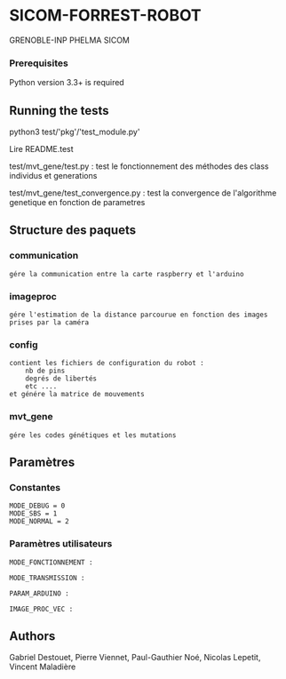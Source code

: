 
# SICOM-FORREST-ROBOT
GRENOBLE-INP PHELMA SICOM

### Prerequisites
Python version 3.3+ is required

## Running the tests

python3 test/'pkg'/'test_module.py'

Lire README.test

test/mvt_gene/test.py : test le fonctionnement des méthodes des class individus et generations

test/mvt_gene/test_convergence.py : test la convergence de l'algorithme genetique en fonction de parametres

## Structure des paquets
### communication
	gére la communication entre la carte raspberry et l'arduino

### imageproc
	gére l'estimation de la distance parcourue en fonction des images prises par la caméra

### config
	contient les fichiers de configuration du robot :
		nb de pins
		degrés de libertés
		etc ....
	et génére la matrice de mouvements

### mvt_gene
	gére les codes génétiques et les mutations

## Paramètres

### Constantes

	MODE_DEBUG = 0
	MODE_SBS = 1
	MODE_NORMAL = 2

### Paramètres utilisateurs

	MODE_FONCTIONNEMENT :

	MODE_TRANSMISSION :

	PARAM_ARDUINO :

	IMAGE_PROC_VEC :


## Authors

Gabriel Destouet,
Pierre Viennet,
Paul-Gauthier Noé,
Nicolas Lepetit,
Vincent Maladière
